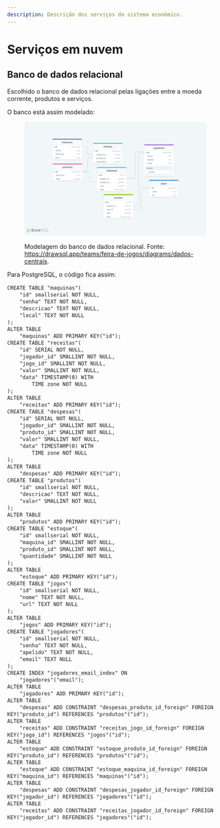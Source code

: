 ```yaml
---
description: Descrição dos serviços do sistema econômico.
---
```


# Serviços em nuvem

## Banco de dados relacional

Escolhido o banco de dados relacional pelas ligações entre a moeda corrente, produtos e serviços.

O banco está assim modelado:

<figure><img src=".gitbook/assets/drawSQL-dados-centrais-export-2023-10-17.png" alt=""><figcaption><p>Modelagem do banco de dados relacional. Fonte: <a href="https://drawsql.app/teams/feira-de-jogos/diagrams/dados-centrais">https://drawsql.app/teams/feira-de-jogos/diagrams/dados-centrais</a>.</p></figcaption></figure>

Para PostgreSQL, o código fica assim:

```plsql
CREATE TABLE "maquinas"(
    "id" smallserial NOT NULL,
    "senha" TEXT NOT NULL,
    "descricao" TEXT NOT NULL,
    "local" TEXT NOT NULL
);
ALTER TABLE
    "maquinas" ADD PRIMARY KEY("id");
CREATE TABLE "receitas"(
    "id" SERIAL NOT NULL,
    "jogador_id" SMALLINT NOT NULL,
    "jogo_id" SMALLINT NOT NULL,
    "valor" SMALLINT NOT NULL,
    "data" TIMESTAMP(0) WITH
        TIME zone NOT NULL
);
ALTER TABLE
    "receitas" ADD PRIMARY KEY("id");
CREATE TABLE "despesas"(
    "id" SERIAL NOT NULL,
    "jogador_id" SMALLINT NOT NULL,
    "produto_id" SMALLINT NOT NULL,
    "valor" SMALLINT NOT NULL,
    "data" TIMESTAMP(0) WITH
        TIME zone NOT NULL
);
ALTER TABLE
    "despesas" ADD PRIMARY KEY("id");
CREATE TABLE "produtos"(
    "id" smallserial NOT NULL,
    "descricao" TEXT NOT NULL,
    "valor" SMALLINT NOT NULL
);
ALTER TABLE
    "produtos" ADD PRIMARY KEY("id");
CREATE TABLE "estoque"(
    "id" smallserial NOT NULL,
    "maquina_id" SMALLINT NOT NULL,
    "produto_id" SMALLINT NOT NULL,
    "quantidade" SMALLINT NOT NULL
);
ALTER TABLE
    "estoque" ADD PRIMARY KEY("id");
CREATE TABLE "jogos"(
    "id" smallserial NOT NULL,
    "nome" TEXT NOT NULL,
    "url" TEXT NOT NULL
);
ALTER TABLE
    "jogos" ADD PRIMARY KEY("id");
CREATE TABLE "jogadores"(
    "id" smallserial NOT NULL,
    "senha" TEXT NOT NULL,
    "apelido" TEXT NOT NULL,
    "email" TEXT NULL
);
CREATE INDEX "jogadores_email_index" ON
    "jogadores"("email");
ALTER TABLE
    "jogadores" ADD PRIMARY KEY("id");
ALTER TABLE
    "despesas" ADD CONSTRAINT "despesas_produto_id_foreign" FOREIGN KEY("produto_id") REFERENCES "produtos"("id");
ALTER TABLE
    "receitas" ADD CONSTRAINT "receitas_jogo_id_foreign" FOREIGN KEY("jogo_id") REFERENCES "jogos"("id");
ALTER TABLE
    "estoque" ADD CONSTRAINT "estoque_produto_id_foreign" FOREIGN KEY("produto_id") REFERENCES "produtos"("id");
ALTER TABLE
    "estoque" ADD CONSTRAINT "estoque_maquina_id_foreign" FOREIGN KEY("maquina_id") REFERENCES "maquinas"("id");
ALTER TABLE
    "despesas" ADD CONSTRAINT "despesas_jogador_id_foreign" FOREIGN KEY("jogador_id") REFERENCES "jogadores"("id");
ALTER TABLE
    "receitas" ADD CONSTRAINT "receitas_jogador_id_foreign" FOREIGN KEY("jogador_id") REFERENCES "jogadores"("id");
```
